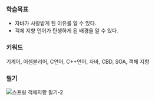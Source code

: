 ### 학습목표 
- 자바가 사랑받게 된 이유를 알 수 있다. 
- 객체 지향 언어가 탄생하게 된 배경을 알 수 있다. 

### 키워드 
기계어, 어셈블리어, C언어, C++언어, 자바, CBD, SOA, 객체 지향 

### 필기 

![스프링 객체지향 필기-2](https://user-images.githubusercontent.com/56033943/208591332-24949fb3-1be8-44e3-a3eb-6626274f324c.jpg)
